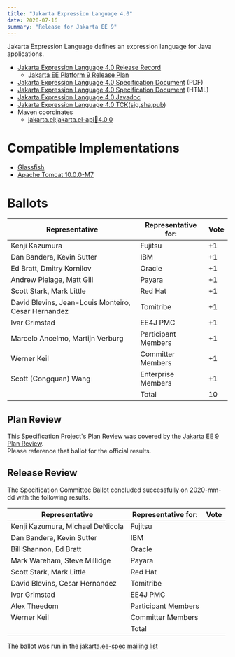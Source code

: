 ```yaml
---
title: "Jakarta Expression Language 4.0"
date: 2020-07-16
summary: "Release for Jakarta EE 9"
---
```

Jakarta Expression Language defines an expression language for Java applications.

* [Jakarta Expression Language 4.0 Release Record](https://projects.eclipse.org/projects/ee4j.el/releases/4.0.0)
  * [Jakarta EE Platform 9 Release Plan](https://eclipse-ee4j.github.io/jakartaee-platform/jakartaee9/JakartaEE9ReleasePlan)
* [Jakarta Expression Language 4.0 Specification Document](./jakarta-expression-language-spec-4.0.pdf) (PDF)
* [Jakarta Expression Language 4.0 Specification Document](./jakarta-expression-language-spec-4.0.html) (HTML)
* [Jakarta Expression Language 4.0 Javadoc](./apidocs)
* [Jakarta Expression Language 4.0 TCK](https://download.eclipse.org/jakartaee/expression-language/4.0/jakarta-expression-language-tck-4.0.0.zip)([sig](https://download.eclipse.org/jakartaee/expression-language/4.0/jakarta-expression-language-tck-4.0.0.zip.sig),[sha](https://download.eclipse.org/jakartaee/expression-language/4.0/jakarta-expression-language-tck-4.0.0.zip.sha256),[pub](https://raw.githubusercontent.com/jakartaee/specification-committee/master/jakartaee-spec-committee.pub))
* Maven coordinates
  * [jakarta.el:jakarta.el-api:jar:4.0.0](https://repo1.maven.org/maven2/jakarta/el/jakarta.el-api/4.0.0/)


# Compatible Implementations

* [Glassfish](https://repo1.maven.org/maven2/org/glassfish/jakarta.el/4.0.0/)
* [Apache Tomcat 10.0.0-M7](https://tomcat.apache.org/download-10.cgi)

# Ballots

| Representative                                      | Representative for: | Vote |
|-----------------------------------------------------|---------------------|------|
| Kenji Kazumura                                      | Fujitsu             |  +1  |
| Dan Bandera, Kevin Sutter                           | IBM                 |  +1  |
| Ed Bratt, Dmitry Kornilov                           | Oracle              |  +1  |
| Andrew Pielage, Matt Gill                           | Payara              |  +1  |
| Scott Stark, Mark Little                            | Red Hat             |  +1  |
| David Blevins, Jean-Louis Monteiro, Cesar Hernandez | Tomitribe           |  +1  |
| Ivar Grimstad                                       | EE4J PMC            |  +1  |
| Marcelo Ancelmo, Martijn Verburg                    | Participant Members |  +1  |
| Werner Keil                                         | Committer Members   |  +1  |
| Scott (Congquan) Wang                               | Enterprise Members  |  +1  |
|                                                     | Total               |  10  |

## Plan Review

[//]: # (For Jakarta EE 9, the Platform Plan Review covered 95% of the Specification Projects.  For those Projects, just use the following statement in this Plan Review section:)

This Specification Project's Plan Review was covered by the [Jakarta EE 9 Plan Review](https://jakarta.ee/specifications/platform/9/).  
Please reference that ballot for the official results.

[//]: # (If your Project was required to do a standalone Plan Review...  You'll need to perform an official Plan Review ballot and record the results here.)

## Release Review

The Specification Committee Ballot concluded successfully on 2020-mm-dd with the following results.

| Representative                                 | Representative for: | Vote |
|------------------------------------------------|---------------------|------|
| Kenji Kazumura, Michael DeNicola               | Fujitsu             |      |
| Dan Bandera, Kevin Sutter                      | IBM                 |      |
| Bill Shannon, Ed Bratt                         | Oracle              |      |
| Mark Wareham, Steve Millidge                   | Payara              |      |
| Scott Stark, Mark Little                       | Red Hat             |      |
| David Blevins, Cesar Hernandez                 | Tomitribe           |      |
| Ivar Grimstad                                  | EE4J PMC            |      |
| Alex Theedom                                   | Participant Members |      |
| Werner Keil                                    | Committer Members   |      |
|                                                | Total               |      |

The ballot was run in the [jakarta.ee-spec mailing list]()
